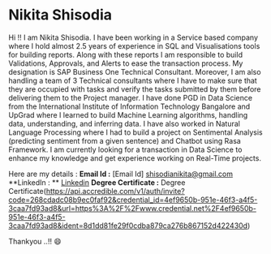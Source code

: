 # Nikita Shisodia

Hi !! I am Nikita Shisodia.
I have been working in a Service based company where I hold almost 2.5 years of experience in SQL and Visualisations tools for building reports.
Along with these reports I am responsible to build Validations, Approvals, and Alerts to ease the transaction process.
My designation is SAP Business One Technical Consultant.
Moreover, I am also handling a team of 3 Technical consultants where I have to make sure that they are occupied with tasks and verify the tasks submitted by them before delivering them to the Project manager.
I have done PGD in Data Science from the International Institute of Information Technology Bangalore and UpGrad where I learned to build Machine Learning algorithms, handling data, understanding, and inferring data.
I have also worked in Natural Language Processing where I had to build a project on Sentimental Analysis (predicting sentiment from a given sentence) and Chatbot using Rasa Framework.
I am currently looking for a transaction in Data Science to enhance my knowledge and get experience working on Real-Time projects.

Here are my details :
**Email Id :** [Email Id] shisodianikita@gmail.com
**LinkedIn : ** [Linkedin](https://www.linkedin.com/in/nikita-shisodia/)
**Degree Certificate :** Degree Certificate(https://api.accredible.com/v1/auth/invite?code=268cdadc08b9ec0faf92&credential_id=4ef9650b-951e-46f3-a4f5-3caa7fd93ad8&url=https%3A%2F%2Fwww.credential.net%2F4ef9650b-951e-46f3-a4f5-3caa7fd93ad8&ident=8d1dd81fe29f0cdba879ca276b867152d422430d)

Thankyou ..!! :smile:
